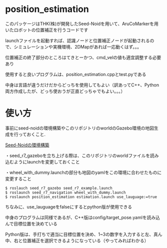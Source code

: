 # position_estimation
このパッケージはTHK(株)が開発したSeed-Noidを用いて、AruCoMarkerを用いたロボットの位置補正を行うコードです

launchファイルを起動すれば、認識ノードと位置補正ノードが起動されるので、シミュレーションや実機環境、2DMapがあれば一応動くはず。。。

位置補正の終了部分のところはてきとーかつ、cmd_velの値も適宜調整する必要あり

使用すると良いプログラムは、position_estimation.cppとtest.pyである

中身は言語が違うだけだからどっちを使用してもよい（訳あってC++、Python両方作成したが、どっち使おうが正直どっちゃでもよい。。。）

# 使い方
事前にseed-noidの環境構築やこのリポジトリのworldのGazebo環境の地図生成を行っておくこと.

[Seed-Noidの環境構築](https://github.com/seed-solutions/seed_r7_ros_pkg)

・seed_r7_gazeboを立ち上げる際は、このリポジトリのworldファイルを読み込むようにlaunchを変更しておくこと

・wheel_with_dummy.launchの部分も地図のyamlをこの環境に合わせたものに変更すること

  ```shell
  $ roslauch seed_r7_gazebo seed_r7_example.launch
  $ roslaunch seed_r7_navigation wheel_with_dummy.launch
  $ roslaunch position_estimation estimation.launch use_lauguage:=true
  ```
ちなみに、use_lauguageをfalseにするとpython版が使用できる

中身のプログラムは同様であるが、C++版はconfig/target_pose.yamlを読み込んで目標位置を決めている

Python版は、手打ちで適当に目標位置を決め、1~3の数字を入力すると左、真ん中、右と位置補正を選択できるようになっている（やってみればわかる）
